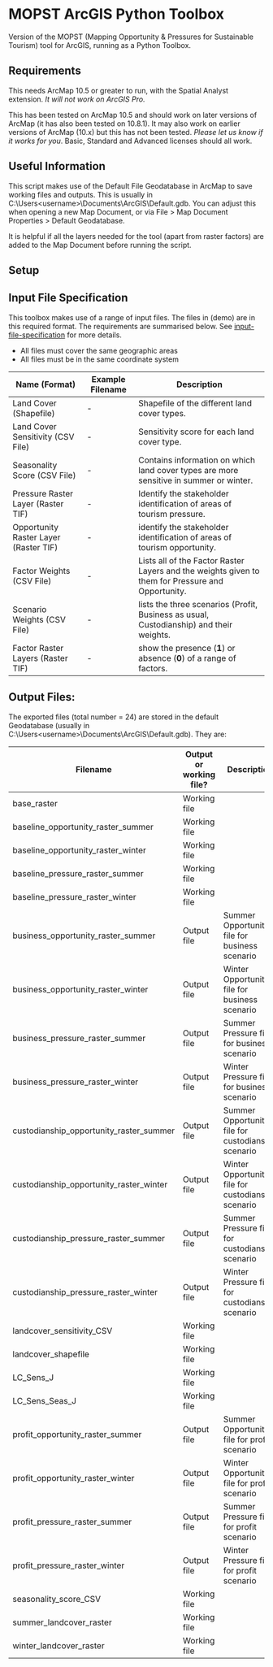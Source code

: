 # MOPST ArcGIS Python Toolbox

Version of the MOPST (Mapping Opportunity & Pressures for Sustainable Tourism) tool for ArcGIS, running as a Python Toolbox. 


## Requirements

This needs ArcMap 10.5 or greater to run, with the Spatial Analyst extension. *It will not work on ArcGIS Pro.*

This has been tested on ArcMap 10.5 and should work on later versions of ArcMap (it has also been tested on 10.8.1). It may also work on earlier versions of ArcMap (10.x) but this has not been tested. *Please let us know if it works for you*. Basic, Standard and Advanced licenses should all work. 

## Useful Information

This script makes use of the Default File Geodatabase in ArcMap to save working files and outputs. This is usually in C:\Users\<username>\Documents\ArcGIS\Default.gdb. You can adjust this when opening a new Map Document, or via File > Map Document Properties > Default Geodatabase. 

It is helpful if all the layers needed for the tool (apart from raster factors) are added to the Map Document before running the script. 

## Setup



## Input File Specification

This toolbox makes use of a range of input files. The files in (demo) are in this required format. The requirements are summarised below. See [input-file-specification](input-file-specification.md) for more details. 

- All files must cover the same geographic areas
- All files must be in the same coordinate system 

Name (Format) | Example Filename | Description
-- | -- | -- 
Land Cover (Shapefile) | - | Shapefile of the different land cover types. 
Land Cover Sensitivity (CSV File) | - | Sensitivity score for each land cover type.
Seasonality Score (CSV File) | - | Contains information on which land cover types are more sensitive in summer or winter. 
Pressure Raster Layer (Raster TIF) | - | Identify the stakeholder identification of areas of tourism pressure. 
Opportunity Raster Layer (Raster TIF) | - | identify the stakeholder identification of areas of tourism opportunity. 
Factor Weights (CSV File) | - | Lists all of the Factor Raster Layers and the weights given to them for Pressure and Opportunity.
Scenario Weights (CSV File) | - | lists the three scenarios (Profit, Business as usual, Custodianship) and their weights. 
Factor Raster Layers (Raster TIF) | - | show the presence (**1**) or absence (**0**) of a range of factors. 


## Output Files:

The exported files (total number = 24) are stored in the default Geodatabase (usually in C:\Users\<username>\Documents\ArcGIS\Default.gdb). They are:

Filename | Output or working file? | Description
-- | -- | --
base_raster | Working file | 
baseline_opportunity_raster_summer | Working file | 
baseline_opportunity_raster_winter | Working file | 
baseline_pressure_raster_summer | Working file | 
baseline_pressure_raster_winter | Working file | 
business_opportunity_raster_summer | Output file | Summer Opportunity file for business scenario
business_opportunity_raster_winter | Output file | Winter Opportunity file for business scenario
business_pressure_raster_summer | Output file | Summer Pressure file for business scenario
business_pressure_raster_winter | Output file | Winter Pressure file for business scenario
custodianship_opportunity_raster_summer | Output file | Summer Opportunity file for custodianship scenario
custodianship_opportunity_raster_winter | Output file | Winter Opportunity file for custodianship scenario
custodianship_pressure_raster_summer | Output file | Summer Pressure file for custodianship scenario
custodianship_pressure_raster_winter | Output file | Winter Pressure file for custodianship scenario
landcover_sensitivity_CSV | Working file | 
landcover_shapefile | Working file | 
LC_Sens_J | Working file | 
LC_Sens_Seas_J | Working file | 
profit_opportunity_raster_summer | Output file | Summer Opportunity file for profit scenario
profit_opportunity_raster_winter | Output file | Winter Opportunity file for profit scenario
profit_pressure_raster_summer | Output file | Summer Pressure file for profit scenario
profit_pressure_raster_winter | Output file | Winter Pressure file for profit scenario
seasonality_score_CSV | Working file | 
summer_landcover_raster | Working file | 
winter_landcover_raster | Working file | 
